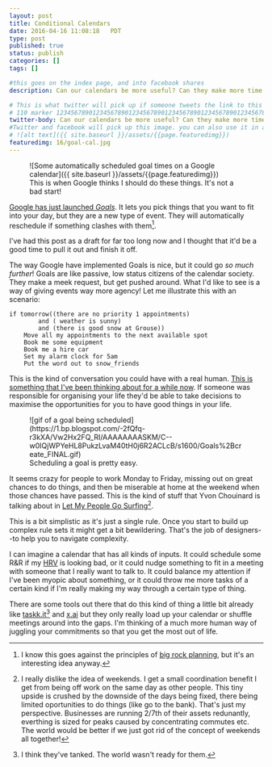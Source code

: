 ```yaml
---
layout: post
title: Conditional Calendars
date: 2016-04-16 11:08:18   PDT
type: post
published: true
status: publish
categories: []
tags: []

#this goes on the index page, and into facebook shares
description: Can our calendars be more useful? Can they make more time for the things we want to do? Can they work like a human assistant?

# This is what twitter will pick up if someone tweets the link to this page 
# 110 marker 1234567890123456789012345678901234567890123456789012345678901234567890123456789012345678901234567890123456789
twitter-body: Can our calendars be more useful? Can they make more time for the things we want to do?
#Twitter and facebook will pick up this image. you can also use it in a post with:
# ![alt text]({{ site.baseurl }}/assets/{{page.featuredimg}}) 
featuredimg: 16/goal-cal.jpg
---
```


<figure class="half-width right">
![Some automatically scheduled goal times on a Google calendar]({{ site.baseurl }}/assets/{{page.featuredimg}}) 
<figcaption>
This is when Google thinks I should do these things. It's not a bad start!
</figcaption>
</figure>

[Google has just launched _Goals_](https://googleblog.blogspot.ca/2016/04/find-time-goals-google-calendar.html). It lets you pick things that you want to fit into your day, but they are a new type of event. They will automatically reschedule if something clashes with them[^1].

I've had this post as a draft for far too long now and I thought that it'd be a good time to pull it out and finish it off.

The way Google have implemented Goals is nice, but it could go _so much further_! Goals are like passive, low status citizens of the calendar society. They make a meek request, but get pushed around. What I'd like to see is a way of giving events way more agency! Let me illustrate this with an scenario:

~~~
if tomorrow((there are no priority 1 appointments)
        and ( weather is sunny)
        and (there is good snow at Grouse))
    Move all my appointments to the next available spot
    Book me some equipment
    Book me a hire car
    Set my alarm clock for 5am
    Put the word out to snow_friends
~~~

This is the kind of conversation you could have with a real human. [This is something that I've been thinking about for a while now](http://notionparallax.co.uk/2016/lets-get-coffee-and-a-doughnut-on-the-way). If someone was responsible for organising your life they'd be able to take decisions to maximise the opportunities for you to have good things in your life.

<figure class="half-width right">
![gif of a goal being scheduled](https://1.bp.blogspot.com/-2fQfq-r3kXA/Vw2Hx2FQ_RI/AAAAAAAASKM/C--w0IQjWPYeHL8PukzLvaM40tH0j6R2ACLcB/s1600/Goals%2Bcreate_FINAL.gif)
<figcaption>
Scheduling a goal is pretty easy.
</figcaption>
</figure>

It seems crazy for people to work Monday to Friday, missing out on great chances to do things, and then be miserable at home at the weekend when those chances have passed. This is the kind of stuff that Yvon Chouinard is talking about in [Let My People Go Surfing](http://www.patagonia.com/ca/product/let-my-people-go-surfing-paperback-book?p=BK501-0)[^2].

This is a bit simplistic as it's just a single rule. Once you start to build up complex rule sets it might get a bit bewildering. That's the job of designers--to help you to navigate complexity.

I can imagine a calendar that has all kinds of inputs. It could schedule some R&R if my [HRV](https://en.wikipedia.org/wiki/Heart_rate_variability) is looking bad, or it could nudge something to fit in a meeting with someone that I really want to talk to. It could balance my attention if I've been myopic about something, or it could throw me more tasks of a certain kind if I'm really making my way through a certain type of thing.

There are some tools out there that do this kind of thing a little bit already like [taskk.it](http://lifehacker.com/5923594/taskk-is-a-to-do-app-that-manages-your-time-for-you-and-weve-got-invites)[^3] and [x.ai](https://x.ai/) but they only really load up your calendar or shuffle meetings around into the gaps. I'm thinking of a much more human way of juggling your commitments so that you get the most out of life.

[^1]: I know this goes against the principles of [big rock planning](http://zenhabits.net/big-rocks-first-double-your-productivity-this-week/), but it's an interesting idea anyway. 

[^2]: I really dislike the idea of weekends. I get a small coordination benefit I get from being off work on the same day as other people. This tiny upside is crushed by the downside of the days being fixed, there being limited oportunities to do things (like go to the bank). That's just my perspective. Businesses are running 2/7th of their assets redunantly, everthing is sized for peaks caused by concentrating commutes etc. The world would be better if we just got rid of the concept of weekends all together! 

[^3]: I think they've tanked. The world wasn't ready for them.